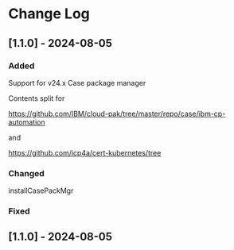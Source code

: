 # Change Log

## [1.1.0] - 2024-08-05

### Added

Support for v24.x Case package manager

Contents split for 

https://github.com/IBM/cloud-pak/tree/master/repo/case/ibm-cp-automation

and

https://github.com/icp4a/cert-kubernetes/tree

### Changed

  installCasePackMgr

### Fixed

## [1.1.0] - 2024-08-05
